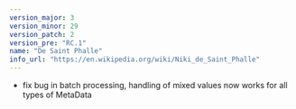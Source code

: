```yaml
---
version_major: 3
version_minor: 29
version_patch: 2
version_pre: "RC.1"
name: "De Saint Phalle"
info_url: "https://en.wikipedia.org/wiki/Niki_de_Saint_Phalle"
---
```


- fix bug in batch processing, handling of mixed values now works for all types of MetaData

